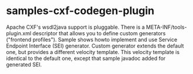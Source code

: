 # samples-cxf-codegen-plugin

Apache CXF's wsdl2java support is pluggable. There is a META-INF/tools-plugin.xml descriptor that allows you to define 
custom generators ("frontend profiles"). 
Sample shows howto implement and use Service Endpoint Interface (SEI) generator. 
Custom generator extends the default one, but provides a different velocity template. 
This velocity template is identical to the default one, except that sample javadoc added for generated SEI.

